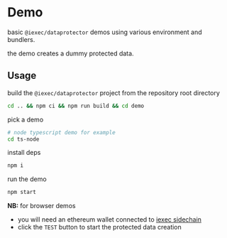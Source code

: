 # Demo

basic `@iexec/dataprotector` demos using various environment and bundlers.

the demo creates a dummy protected data.

## Usage

build the `@iexec/dataprotector` project from the repository root directory

```sh
cd .. && npm ci && npm run build && cd demo
```

pick a demo

```sh
# node typescript demo for example
cd ts-node
```

install deps

```sh
npm i
```

run the demo

```sh
npm start
```

**NB:** for browser demos

- you will need an ethereum wallet connected to [iexec sidechain](https://chainlist.org/chain/134)
- click the `TEST` button to start the protected data creation
